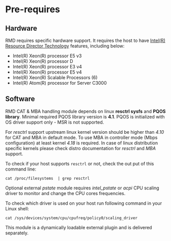 # Pre-requires

## Hardware

RMD requires specific hardware support. It requires the host to have
[Intel(R) Resource Director Technology][1] features, including below:

[1]: https://www.intel.com/content/www/us/en/architecture-and-technology/resource-director-technology.html

- Intel(R) Xeon(R) processor E5 v3
- Intel(R) Xeon(R) processor D
- Intel(R) Xeon(R) processor E3 v4
- Intel(R) Xeon(R) processor E5 v4
- Intel(R) Xeon(R) Scalable Processors (6)
- Intel(R) Atom(R) processor for Server C3000

## Software

RMD CAT & MBA handling module depends on linux **resctrl sysfs** and **PQOS library**. Minimal required PQOS library version is **4.1**. PQOS is initialized with OS driver support only - MSR is not supported.

For *resctrl* support upstream linux kernel version should be higher than *4.10* for CAT and MBA in default mode. To use MBA in controller mode (Mbps configuration) at least kernel *4.18* is required. In case of linux distribution specific kernels please check distro documentation for *resctrl* and *MBA* support.

To check if your host supports `resctrl` or not, check the out put of this
command line:

```
cat /proc/filesystems  | grep resctrl
```

Optional external *pstate* module requires *intel_pstate* or *acpi* CPU scaling driver to monitor and change the CPU cores frequencies.

To check which driver is used on your host run following command in your Linux shell:

```
cat /sys/devices/system/cpu/cpufreq/policy0/scaling_driver
```

This module is a dynamically loadable external plugin and is delivered separately.